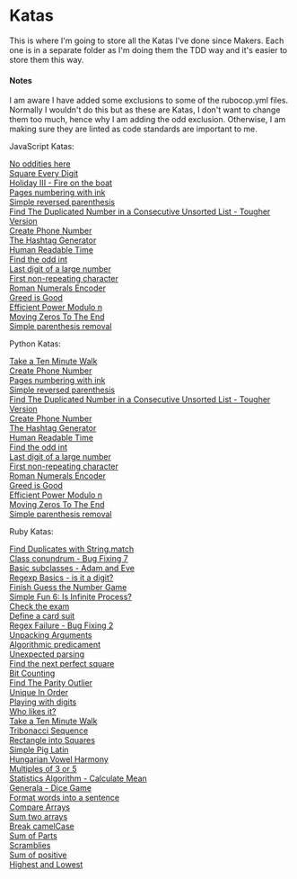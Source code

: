 # Katas

This is where I'm going to store all the Katas I've done since Makers. Each one is in a separate folder as I'm doing them the TDD way and it's easier to store them this way.

#### Notes

I am aware I have added some exclusions to some of the rubocop.yml files. Normally I wouldn't do this but as these are Katas, I don't want to change them too much, hence why I am adding the odd exclusion. Otherwise, I am making sure they are linted as code standards are important to me.

JavaScript Katas:

[No oddities here](no_oddities_here)<br>
[Square Every Digit](square_every_digit)<br>
[Holiday III - Fire on the boat](fire_on_the_boat)<br>
[Pages numbering with ink](pages_numbering_with_ink_js)<br>
[Simple reversed parenthesis](simple_reversed_parenthesis_js)<br>
[Find The Duplicated Number in a Consecutive Unsorted List - Tougher Version](find_the_duplicated_num_js)<br>
[Create Phone Number](create_phone_number_js)<br>
[The Hashtag Generator](hashtag_generator_js)<br>
[Human Readable Time](human_readable_time_js)<br>
[Find the odd int](find_the_odd_int_js)<br>
[Last digit of a large number](last_digit_of_large_no_js)<br>
[First non-repeating character](first_non_repeating_char_js)<br>
[Roman Numerals Encoder](roman_numerals_encoder_js)<br>
[Greed is Good](greed_is_good_js)<br>
[Efficient Power Modulo n](efficient_power_modulo_n_js)<br>
[Moving Zeros To The End](move_zeros_to_the_end_js)<br>
[Simple parenthesis removal](simple_parenthesis_removal_js)

Python Katas:

[Take a Ten Minute Walk](ten_min_walk)<br>
[Create Phone Number](create_phone_number)<br>
[Pages numbering with ink](pages_numbering_with_ink_py)<br>
[Simple reversed parenthesis](simple_reversed_parenthesis_py)<br>
[Find The Duplicated Number in a Consecutive Unsorted List - Tougher Version](find_the_duplicated_num_py)<br>
[Create Phone Number](create_phone_number_py)<br>
[The Hashtag Generator](hashtag_generator_py)<br>
[Human Readable Time](human_readable_time_py)<br>
[Find the odd int](find_the_odd_int_py)<br>
[Last digit of a large number](last_digit_of_large_no_py)<br>
[First non-repeating character](first_non_repeating_char_py)<br>
[Roman Numerals Encoder](roman_numerals_encoder_py)<br>
[Greed is Good](greed_is_good_py)<br>
[Efficient Power Modulo n](efficient_power_modulo_n_py)<br>
[Moving Zeros To The End](move_zeros_to_the_end_py)<br>
[Simple parenthesis removal](simple_parenthesis_removal_py)

Ruby Katas:

[Find Duplicates with String.match](find_duplicates)<br>
[Class conundrum - Bug Fixing 7](class_conundrum)<br>
[Basic subclasses - Adam and Eve](basic_subclasses)<br>
[Regexp Basics - is it a digit?](regexp_basics)<br>
[Finish Guess the Number Game](guess_the_number)<br>
[Simple Fun 6: Is Infinite Process?](is_infinite_process)<br>
[Check the exam](check_the_exam)<br>
[Define a card suit](define_a_card_suit)<br>
[Regex Failure - Bug Fixing 2](regex_failure)<br>
[Unpacking Arguments](unpacking_arguments)<br>
[Algorithmic predicament](algorithmic_predicament)<br>
[Unexpected parsing](unexpected_parsing)<br>
[Find the next perfect square](find_next_perfect_square)<br>
[Bit Counting](bit_counting)<br>
[Find The Parity Outlier](find_the_parity_outlier)<br>
[Unique In Order](unique_in_order)<br>
[Playing with digits](playing_with_digits)<br>
[Who likes it?](who_likes_it)<br>
[Take a Ten Minute Walk](ten_minute_walk)<br>
[Tribonacci Sequence](tribonacci_sequence)<br>
[Rectangle into Squares](rectangle_into_squares)<br>
[Simple Pig Latin](simple_pig_latin)<br>
[Hungarian Vowel Harmony](hungarian_vowel_harmony)<br>
[Multiples of 3 or 5](multiples_3_or_5)<br>
[Statistics Algorithm - Calculate Mean](statistics_algorithm)<br>
[Generala - Dice Game](generala_dice_games)<br>
[Format words into a sentence](format_words)<br>
[Compare Arrays](compare_arrays)<br>
[Sum two arrays](sum_two_arrays)<br>
[Break camelCase](break_camel_case)<br>
[Sum of Parts](sum_of_parts)<br>
[Scramblies](scramblies)<br>
[Sum of positive](sum_of_positive)<br>
[Highest and Lowest](highest_and_lowest)
